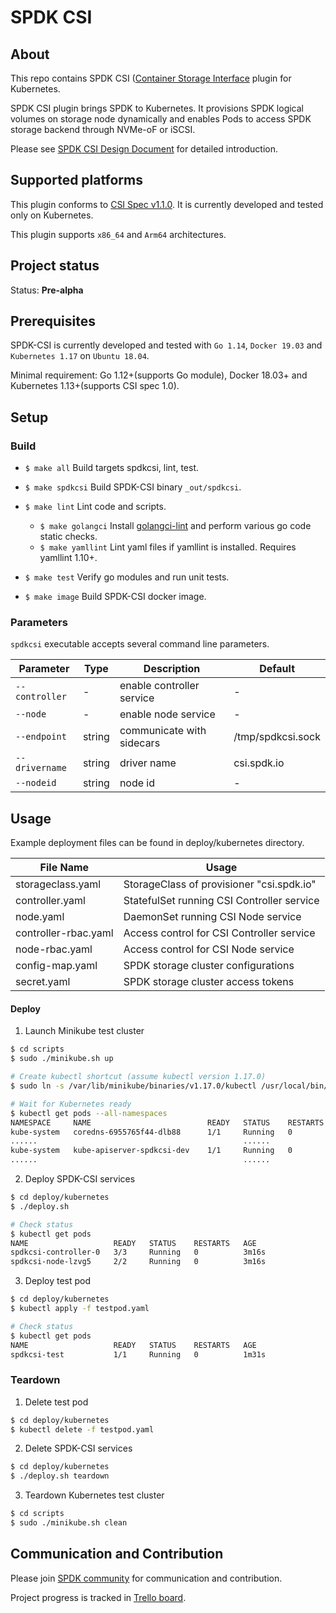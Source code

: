 # SPDK CSI

## About

This repo contains SPDK CSI ([Container Storage Interface]((https://github.com/container-storage-interface/)) plugin for Kubernetes.

SPDK CSI plugin brings SPDK to Kubernetes. It provisions SPDK logical volumes on storage node dynamically and enables Pods to access SPDK storage backend through NVMe-oF or iSCSI.

Please see [SPDK CSI Design Document](https://docs.google.com/document/d/1aLi6SkNBp__wjG7YkrZu7DdhoftAquZiWiIOMy3hskY/) for detailed introduction.

## Supported platforms

This plugin conforms to [CSI Spec v1.1.0](https://github.com/container-storage-interface/spec/blob/v1.1.0/spec.md). It is currently developed and tested only on Kubernetes.

This plugin supports `x86_64` and `Arm64` architectures.

## Project status

Status: **Pre-alpha**

## Prerequisites

SPDK-CSI is currently developed and tested with `Go 1.14`, `Docker 19.03` and `Kubernetes 1.17` on `Ubuntu 18.04`.

Minimal requirement: Go 1.12+(supports Go module), Docker 18.03+ and Kubernetes 1.13+(supports CSI spec 1.0).

## Setup

### Build

- `$ make all`
Build targets spdkcsi, lint, test.

- `$ make spdkcsi`
Build SPDK-CSI binary `_out/spdkcsi`.

- `$ make lint`
Lint code and scripts.
  - `$ make golangci`
Install [golangci-lint](https://github.com/golangci/golangci-lint) and perform various go code static checks.
  - `$ make yamllint`
Lint yaml files if yamllint is installed. Requires yamllint 1.10+.

- `$ make test`
Verify go modules and run unit tests.

- `$ make image`
Build SPDK-CSI docker image.

### Parameters

`spdkcsi` executable accepts several command line parameters.

| Parameter      | Type   | Description               | Default           |
| ---------      | ----   | -----------               | -------           |
| `--controller` | -      | enable controller service | -                 |
| `--node`       | -      | enable node service       | -                 |
| `--endpoint`   | string | communicate with sidecars | /tmp/spdkcsi.sock |
| `--drivername` | string | driver name               | csi.spdk.io       |
| `--nodeid`     | string | node id                   | -                 |

## Usage

Example deployment files can be found in deploy/kubernetes directory.

| File Name            | Usage                                      |
| -------------------- | -----                                      |
| storageclass.yaml    | StorageClass of provisioner "csi.spdk.io"  |
| controller.yaml      | StatefulSet running CSI Controller service |
| node.yaml            | DaemonSet running CSI Node service         |
| controller-rbac.yaml | Access control for CSI Controller service  |
| node-rbac.yaml       | Access control for CSI Node service        |
| config-map.yaml      | SPDK storage cluster configurations        |
| secret.yaml          | SPDK storage cluster access tokens         |

#### Deploy

1. Launch Minikube test cluster
  ```bash
  $ cd scripts
  $ sudo ./minikube.sh up

  # Create kubectl shortcut (assume kubectl version 1.17.0)
  $ sudo ln -s /var/lib/minikube/binaries/v1.17.0/kubectl /usr/local/bin/kubectl

  # Wait for Kubernetes ready
  $ kubectl get pods --all-namespaces
  NAMESPACE     NAME                          READY   STATUS    RESTARTS   AGE
  kube-system   coredns-6955765f44-dlb88      1/1     Running   0          81s
  ......                                              ......
  kube-system   kube-apiserver-spdkcsi-dev    1/1     Running   0          67s
  ......                                              ......
  ```

2. Deploy SPDK-CSI services
  ```bash
  $ cd deploy/kubernetes
  $ ./deploy.sh

  # Check status
  $ kubectl get pods
  NAME                   READY   STATUS    RESTARTS   AGE
  spdkcsi-controller-0   3/3     Running   0          3m16s
  spdkcsi-node-lzvg5     2/2     Running   0          3m16s
  ```

3. Deploy test pod
  ```bash
  $ cd deploy/kubernetes
  $ kubectl apply -f testpod.yaml

  # Check status
  $ kubectl get pods
  NAME                   READY   STATUS    RESTARTS   AGE
  spdkcsi-test           1/1     Running   0          1m31s
  ```

### Teardown

1. Delete test pod
  ```bash
  $ cd deploy/kubernetes
  $ kubectl delete -f testpod.yaml
  ```

2. Delete SPDK-CSI services
  ```bash
  $ cd deploy/kubernetes
  $ ./deploy.sh teardown
  ```

3. Teardown Kubernetes test cluster
  ```bash
  $ cd scripts
  $ sudo ./minikube.sh clean
  ```

## Communication and Contribution

Please join [SPDK community](https://spdk.io/community/) for communication and contribution.

Project progress is tracked in [Trello board](https://trello.com/b/nBujJzya/kubernetes-integration).
